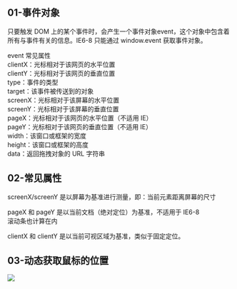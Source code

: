 ## 01-事件对象
只要触发 DOM 上的某个事件时，会产生一个事件对象event，这个对象中包含着所有与事件有关的信息。IE6-8 只能通过 window.event 获取事件对象。

event 常见属性  
clientX：光标相对于该网页的水平位置  
clientY：光标相对于该网页的垂直位置  
type：事件的类型  
target：该事件被传送到的对象  
screenX：光标相对于该屏幕的水平位置  
screenY：光标相对于该屏幕的垂直位置  
pageX：光标相对于该网页的水平位置（不适用 IE）  
pageY：光标相对于该网页的垂直位置（不适用 IE）  
width：该窗口或框架的宽度  
height：该窗口或框架的高度  
data：返回拖拽对象的 URL 字符串

## 02-常见属性
screenX/screenY 是以屏幕为基准进行测量，即：当前元素距离屏幕的尺寸

pageX 和 pageY 是以当前文档（绝对定位）为基准，不适用于 IE6-8  
滚动条也计算在内

clientX 和 clientY 是以当前可视区域为基准，类似于固定定位。

## 03-动态获取鼠标的位置
![](https://github.com/fangweiren/JavaScript-Learning/blob/master/Event-object/Dynamically%20get%20the%20position%20of%20the%20mouse.gif?raw=true)
